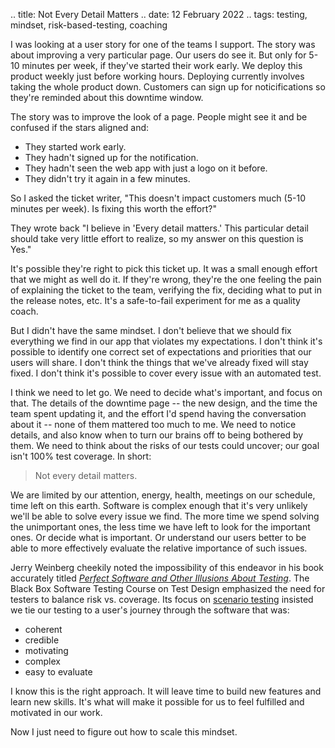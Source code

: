 .. title: Not Every Detail Matters
.. date: 12 February 2022
.. tags: testing, mindset, risk-based-testing, coaching

I was looking at a user story for one of the teams I support. The story was about improving a very particular page. Our users do see it. But only for 5-10 minutes per week, if they've started their work early. We deploy this product weekly just before working hours. Deploying currently involves taking the whole product down. Customers can sign up for noticifications so they're reminded about this downtime window. 

The story was to improve the look of a page. People might see it and be confused if the stars aligned and:

- They started work early.
- They hadn't signed up for the notification.
- They hadn't seen the web app with just a logo on it before.
- They didn't try it again in a few minutes. 

So I asked the ticket writer, "This doesn't impact customers much (5-10 minutes per week). Is fixing this worth the effort?"

They wrote back "I believe in 'Every detail matters.' This particular detail should take very little effort to realize, so my answer on this question is Yes."

It's possible they're right to pick this ticket up. It was a small enough effort that we might as well do it. If they're wrong, they're the one feeling the pain of explaining the ticket to the team, verifying the fix, deciding what to put in the release notes, etc. It's a safe-to-fail experiment for me as a quality coach. 

But I didn't have the same mindset. I don't believe that we should fix everything we find in our app that violates my expectations. I don't think it's possible to identify one correct set of expectations and priorities that our users will share. I don't think the things that we've already fixed will stay fixed. I don't think it's possible to cover every issue with an automated test. 

I think we need to let go. We need to decide what's important, and focus on that. The details of the downtime page -- the new design, and the time the team spent updating it, and the effort I'd spend having the conversation about it -- none of them mattered too much to me. We need to notice details, and also know when to turn our brains off to being bothered by them. We need to think about the risks of our tests could uncover; our goal isn't 100% test coverage. In short:

> Not every detail matters.

We are limited by our attention, energy, health, meetings on our schedule, time left on this earth. Software is complex enough that it's very unlikely we'll be able to solve every issue we find. The more time we spend solving the unimportant ones, the less time we have left to look for the important ones. Or decide what is important. Or understand our users better to be able to more effectively evaluate the relative importance of such issues. 

Jerry Weinberg cheekily noted the impossibility of this endeavor in his book accurately titled [_Perfect Software and Other Illusions About Testing_](https://app.thestorygraph.com/books/8ba29269-1843-4ac1-be0c-226752b17937). The Black Box Software Testing Course on Test Design emphasized the need for testers to balance risk vs. coverage. Its focus on [scenario testing](https://www.developsense.com/blog/2010/05/why-we-do-scenario-testing/) insisted we tie our testing to a user's journey through the software that was:

- coherent
- credible
- motivating
- complex
- easy to evaluate

I know this is the right approach. It will leave time to build new features and learn new skills. It's what will make it possible for us to feel fulfilled and motivated in our work. 

Now I just need to figure out how to scale this mindset. 
